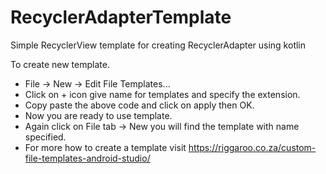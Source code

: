 # RecyclerAdapterTemplate
Simple RecyclerView template for creating RecyclerAdapter using kotlin

To create new template.
- File -> New -> Edit File Templates...
- Click on + icon give name for templates and specify the extension.
- Copy paste the above code and click on apply then OK.
- Now you are ready to use template.
- Again click on File tab -> New you will find the template with name specified.
- For more how to create a template visit https://riggaroo.co.za/custom-file-templates-android-studio/

